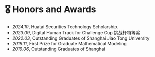 # 🎖 Honors and Awards
- *2024.10*, Huatai Securities Technology Scholarship.
- *2023.09*, Digital Human Track for Challenge Cup 挑战杯特等奖 
- *2022.03*, Outstanding Graduates of Shanghai Jiao Tong University
- *2019.11*, First Prize for Graduate Mathematical Modeling
- *2019.06*, Outstanding Graduates of Shanghai
